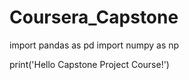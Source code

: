 # Coursera_Capstone
import pandas as pd
import numpy as np

print('Hello Capstone Project Course!')

